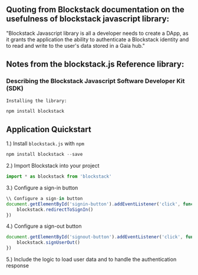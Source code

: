 ## Quoting from Blockstack documentation on the usefulness of blockstack javascript library:

"Blockstack Javascript library is all a developer needs to create a DApp, as it
grants the application the ability to authenticate a Blockstack identity and to
read and write to the user's data stored in a Gaia hub."


## Notes from the blockstack.js Reference library:
### Describing the Blockstack Javascript Software Developer Kit (SDK)

    Installing the library:

```javascript
npm install blockstack
```

## Application Quickstart

1.) Install ```blockstack.js``` with ```npm```
```javascript
npm install blockstack --save
```

2.) Import Blockstack into your project
```javascript
import * as blockstack from 'blockstack' 
```

3.) Configure a sign-in button
```javascript
\\ Configure a sign-in button
document.getElementById('signin-button').addEventListener('click', function() {
    blockstack.redirectToSignIn()
})
```

4.) Configure a sign-out button
```javascript
document.getElementById('signout-button').addEventListener('click', function() {
    blockstack.signUserOut()
})
```

5.) Include the logic to load user data and to handle the authentication
    response
```javascript

```
